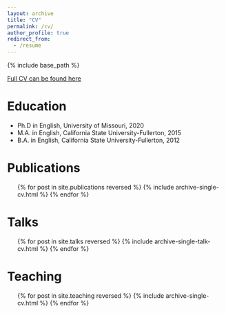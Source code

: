 ```yaml
---
layout: archive
title: "CV"
permalink: /cv/
author_profile: true
redirect_from:
  - /resume
---
```


{% include base_path %}

[Full CV can be found here](https://docs.google.com/document/d/1tx__Lh2zrB0vW8Mtqh1QXvuawEudY_IaRh7UmJ7Y_VY/edit?usp=sharing)

Education
======
* Ph.D in English, University of Missouri, 2020
* M.A. in English, California State University-Fullerton, 2015
* B.A. in English, California State University-Fullerton, 2012



Publications
======
  <ul>{% for post in site.publications reversed %}
    {% include archive-single-cv.html %}
  {% endfor %}</ul>
  
Talks
======
  <ul>{% for post in site.talks reversed %}
    {% include archive-single-talk-cv.html  %}
  {% endfor %}</ul>
  
Teaching
======
  <ul>{% for post in site.teaching reversed %}
    {% include archive-single-cv.html %}
  {% endfor %}</ul>
